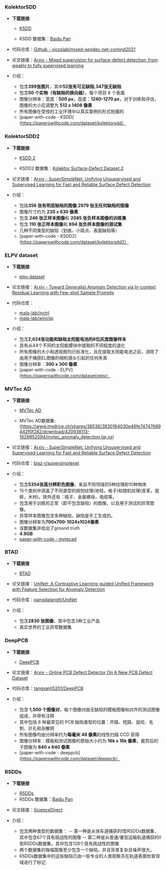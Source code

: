 ### KolektorSDD

- **下载链接**:
  - [KSDD](https://www.vicos.si/resources/kolektorsdd/)
 
  - KSDD 数据集：[Baidu Pan](https://pan.baidu.com/share/init?surl=HSzHC1ltHvt1hSJh_IY4Jg (password：1zlb))
 
- 代码仓库：[Github - vicoslab/mixed-segdec-net-comind2021](https://github.com/vicoslab/mixed-segdec-net-comind2021)
 
- 论文链接：[Arxiv - Mixed supervision for surface-defect detection: from weakly to fully supervised learning](https://arxiv.org/pdf/2104.06064v3)
 
- 介绍：
  - 包含**399张图片**，其中**52张有可见缺陷**,**347张无缺陷**
  - 包含**50 个实物（有缺陷的换向器）**，每个项目 8 个表面
  - 图像分辨率：宽度：**500 px**，高度：**1240-1270 px**，对于训练和评估，图像的大小应调整为 **512 x 1408 像素**
  - 所有图像在受控的工业环境中以真实案例的形式拍摄的
  - [paper-with-code - KSDD](https://paperswithcode.com/dataset/kolektorsdd）
   
### KolektorSDD2

- **下载链接**:
  - [KSDD 2](https://www.vicos.si/Downloads/KolektorSDD2)
    
  - KSDD2 数据集：[Kolektor Surface-Defect Dataset 2](https://go.vicos.si/kolektorsdd2)

- 论文链接：[Arxiv - SuperSimpleNet: Unifying Unsupervised and Supervised Learning for Fast and Reliable Surface Defect Detection](https://arxiv.org/pdf/2408.03143v2)

- 介绍：
  - 包括**356 张有明显缺陷的图像**,**2979 张无任何缺陷的图像**
  - 图像尺寸约为 **230 x 630 像素**
  - 包含 **246 张正样本图像**和 **2085 张负样本图像的训练集**
  - 包含 **110 张正样本图像**和 **894 张负样本图像的测试集**
  - 几种不同类型的缺陷（划痕、小斑点、表面缺陷等）
  - [paper-with-code - KSDD2](https://paperswithcode.com/dataset/kolektorsdd2）

### ELPV dataset

- **下载链接**:
  - [elpv dataset](https://github.com/zae-bayern/elpv-dataset)

- 论文链接：[Arxiv - Toward Generalist Anomaly Detection via In-context Residual Learning with Few-shot Sample Prompts](https://arxiv.org/pdf/2403.06495v3)

- 代码仓库：
  - [mala-lab/inctrl](https://github.com/mala-lab/inctrl)
  - [mala-lab/winclip](https://github.com/mala-lab/winclip)

- 介绍：
  - 包含**2,624张功能和缺陷太阳能电池的8位灰度图像样本**
  - 具有从44个不同的太阳能模块中提取的不同程度的退化
  - 所有图像的大小和透视图均已标准化，且在提取太阳能电池之前，消除了由用于捕获EL图像的相机镜头引起的任何失真
  -  图像分辨率：**300 x 300 像素**
  -  [paper-with-code - ELPV](https://paperswithcode.com/dataset/elpv）

### MVTec AD

- **下载链接**:
  - [MVTec AD](https://www.mvtec.com/company/research/datasets/mvtec-ad/)
    
  - MVTec AD数据集:(https://www.mydrive.ch/shares/38536/3830184030e49fe74747669442f0f282/download/420938113-1629952094/mvtec_anomaly_detection.tar.xz)
 
- 论文链接：[Arxiv - SuperSimpleNet: Unifying Unsupervised and Supervised Learning for Fast and Reliable Surface Defect Detection](https://arxiv.org/pdf/2408.03143v2)
 
- 代码仓库：[blaz-r/supersimplenet](https://github.com/blaz-r/supersimplenet)
 
- 介绍：
  - 包含**5354张高分辨彩色图像**，来自不同领域的5种纹理和10种物体
  - 15个类别中涵盖了不同类型的规则纹理(地毯，格子)和随机纹理(皮革，瓷砖，木材)。除外还有：瓶子、金属螺母，电缆等。
  - 包含用于训练的正常（即不包含缺陷）的图像，以及用于测试的异常图像。
  - 异常样本图像包含多种缺陷，缺陷是手工生成的。
  - 图像分辨率为**700x700-1024x1024像素**
  - 该数据集并给出了ground truth
  - **4.9GB**
  - [paper-with-code - mvtecad](https://paperswithcode.com/dataset/mvtecad)
 
### BTAD

- **下载链接**
  - [BTAD](http://avires.dimi.uniud.it/papers/btad/btad.zip)

- 论文链接：[UniNet: A Contrastive Learning-guided Unified Framework with Feature Selection for Anomaly Detection](https://pangdatangtt.github.io/static/pdfs/UniNet__arXix_.pdf)

- 代码仓库：[pangdatangtt/UniNet](https://github.com/pangdatangtt/UniNet)

- 介绍：
  - 包含**2830 张图像**，其中包含3种工业产品
  - 真实世界的工业异常数据集
   
### DeepPCB

- **下载链接**:
  - [DeepPCB](https://github.com/tangsanli5201/DeepPCB)
 
- 论文链接：[Arxiv - Online PCB Defect Detector On A New PCB Defect Dataset](https://arxiv.org/pdf/1902.06197v1.pdf)

- 代码仓库：[tangsanli5201/DeepPCB](https://github.com/tangsanli5201/DeepPCB)

- 介绍：
  - 包含 **1,500 个图像对**，每个图像对由无缺陷的模板图像和对齐的测试图像组成，并带有注释
  - 其中包括 6 种最常见的 PCB 缺陷类型的位置：开路、短路、鼠咬、毛刺、针孔和杂散铜
  - 所有图像均由分辨率约为**每毫米 48 像素**的线性扫描 CCD 获得
  - 图像分辨率：模板和测试图像的原始大小约为 **16k x 16k 像素**，裁剪后的子图像为 **640 x 640 像素**
  - [paper-with-code - deeppcb](https://paperswithcode.com/dataset/deeppcb）
 
  
### RSDDs

- **下载链接**
  - [RSDDs](http://icn.bjtu.edu.cn/Visint/resources/RSDDs.aspx)
  - RSDDs 数据集：[Baidu Pan](https://pan.baidu.com/share/init?surl=svsnqL0r1kasVDNjppkEwg (password：nanr))

- 论文链接：[ScienceDirect](https://www.sciencedirect.com/science/article/abs/pii/S0045790622004992)

- 介绍：
  - 包含两种类型的数据集：
  -- 第一种是从快车道捕获的I型RSDDs数据集，其中包含67个具有挑战性的图像
  -- 第二种是从普通/重型运输轨道捕获的II型RSDDs数据集，其中包含128个具有挑战性的图像
  - 两个数据集的每幅图像至少包含一个缺陷，并且背景复杂且噪声很大。
  - RSDDs数据集中的这些缺陷已由一些专业的人类观察员在轨道表面检查领域进行了标记


